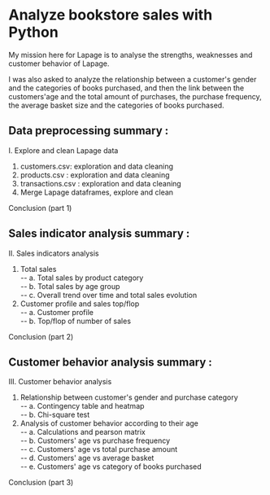 # Analyze bookstore sales with Python

My mission here for Lapage is to analyse the strengths, weaknesses and customer behavior of Lapage.

I was also asked to analyze the relationship between a customer's gender and the categories of books purchased, and then the link between the customers'age and the total amount of purchases, the purchase frequency, the average basket size and the categories of books purchased.


## Data preprocessing summary :

I. Explore and clean Lapage data
1. customers.csv: exploration and data cleaning
2. products.csv : exploration and data cleaning
3. transactions.csv : exploration and data cleaning
4. Merge Lapage dataframes, explore and clean

Conclusion (part 1)


## Sales indicator analysis summary :

II. Sales indicators analysis
1. Total sales<br>
-- a. Total sales by product category<br>
-- b. Total sales by age group<br>
-- c. Overall trend over time and total sales evolution<br>
2. Customer profile and sales top/flop<br>
-- a. Customer profile<br>
-- b. Top/flop of number of sales<br>

Conclusion (part 2)


## Customer behavior analysis summary :

III. Customer behavior analysis

1. Relationship between customer's gender and purchase category<br>
-- a. Contingency table and heatmap<br>
-- b. Chi-square test<br>
2. Analysis of customer behavior according to their age<br>
-- a. Calculations and pearson matrix<br>
-- b. Customers' age vs purchase frequency<br>
-- c. Customers' age vs total purchase amount<br>
-- d. Customers' age vs average basket<br>
-- e. Customers' age vs category of books purchased<br>

Conclusion (part 3)
